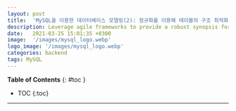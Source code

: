 ```yaml
---
layout: post
title:  'MySQL을 이용한 데이터베이스 모델링(2): 정규화를 이용해 테이블의 구조 최적화하기'
description: Leverage agile frameworks to provide a robust synopsis for high level overviews. Iterative a...
date:   2021-03-25 15:01:35 +0300
image:  '/images/mysql_logo.webp'
logo_image: '/images/mysql_logo.webp'
categories: backend
tags: MySQL
---
```


**Table of Contents**
{: #toc }
*  TOC
{:toc}

---